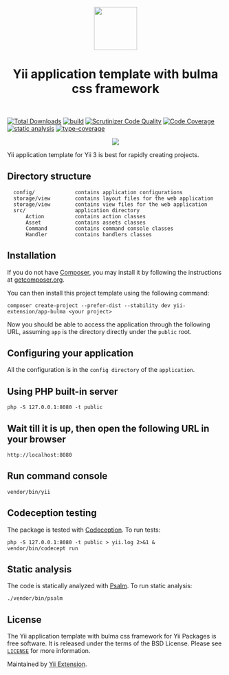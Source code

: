 <p align="center">
    <a href="https://github.com/yii-extension" target="_blank">
        <img src="https://lh3.googleusercontent.com/ehSTPnXqrkk0M3U-UPCjC0fty9K6lgykK2WOUA2nUHp8gIkRjeTN8z8SABlkvcvR-9PIrboxIvPGujPgWebLQeHHgX7yLUoxFSduiZrTog6WoZLiAvqcTR1QTPVRmns2tYjACpp7EQ=w2400" height="100px">
    </a>
    <h1 align="center">Yii application template with bulma css framework</h1>
    <br>
</p>

[![Total Downloads](https://img.shields.io/packagist/dt/yii-extension/app-bulma)](https://packagist.org/packages/yii-extension/app-bulma)
[![build](https://github.com/yii-extension/app-bulma/workflows/build/badge.svg)](https://github.com/yii-extension/app-bulma/actions)
[![Scrutinizer Code Quality](https://scrutinizer-ci.com/g/yii-extension/app-bulma/badges/quality-score.png?b=master)](https://scrutinizer-ci.com/g/yii-extension/app-bulma/?branch=master)
[![Code Coverage](https://scrutinizer-ci.com/g/yii-extension/app-bulma/badges/coverage.png?b=master)](https://scrutinizer-ci.com/g/yii-extension/app-bulma/?branch=master)
[![static analysis](https://github.com/yii-extension/app-bulma/workflows/static%20analysis/badge.svg)](https://github.com/yii-extension/app-bulma/actions?query=workflow%3A%22static+analysis%22)
[![type-coverage](https://shepherd.dev/github/yii-extension/app-bulma/coverage.svg)](https://shepherd.dev/github/yii-extension/app-bulma)

<p align="center">
    <a href="https://github.com/yii-extension/app-bulma" target="_blank">
        <img src="https://lh3.googleusercontent.com/0NUwRte-ZTFEICMVHaJy5goeSubb06ocqSHeU0e3OyaC6OQLM04pgTCirb7OZH8HDvAhZjEU6psRiiB-LBHvKE9GAVwQNL0Cw6OiJBodr4vud31ZzAPWR2fUszMTsCRQlu-Ppctsqw=w2400">
    </a>
</p>

Yii application template for Yii 3 is best for rapidly creating projects.

## Directory structure

      config/             contains application configurations
      storage/view        contains layout files for the web application
      storage/view        contains view files for the web application
      src/                application directory
          Action          contains action classes
          Asset           contains assets classes
          Command         contains command console classes
          Handler         contains handlers classes

## Installation

If you do not have [Composer](http://getcomposer.org/), you may install it by following the instructions
at [getcomposer.org](http://getcomposer.org/doc/00-intro.md#installation-nix).

You can then install this project template using the following command:

```shell
composer create-project --prefer-dist --stability dev yii-extension/app-bulma <your project>
```

Now you should be able to access the application through the following URL, assuming `app` is the directory
directly under the `public` root.

## Configuring your application

All the configuration is in the `config directory` of the `application`.

## Using PHP built-in server

```shell
php -S 127.0.0.1:8080 -t public
```

## Wait till it is up, then open the following URL in your browser

~~~
http://localhost:8080
~~~

## Run command console

```shell
vendor/bin/yii
```

## Codeception testing

The package is tested with [Codeception](https://github.com/Codeception/Codeception). To run tests:

```shell
php -S 127.0.0.1:8080 -t public > yii.log 2>&1 &
vendor/bin/codecept run
```

## Static analysis

The code is statically analyzed with [Psalm](https://psalm.dev/docs). To run static analysis:

```shell
./vendor/bin/psalm
```

## License

The Yii application template with bulma css framework for Yii Packages is free software. It is released under the terms of the BSD License.
Please see [`LICENSE`](./LICENSE.md) for more information.

Maintained by [Yii Extension](https://github.com/yii-extension).
